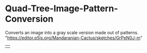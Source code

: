# Quad-Tree-Image-Pattern-Conversion
Converts an image into a gray scale version made out of patterns.
"https://editor.p5js.org/Mandaranian-Cactus/sketches/GrPeN0J-m"

<table>
<tr>
<td>
<image, src="End Results/"> 
</td>
</tr>
</table>
